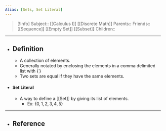 ```yaml
---
Alias: [Sets, Set Literal]
---
```

> [!Info]
> Subject:: [[Calculus I]] [[Discrete Math]]
> Parents:: 
> Friends:: [[Sequence]] [[Empty Set]] [[Subset]]
> Children:: 
---
- ## Definition
	- A collection of elements.
	- Generally notated by enclosing the elements in a comma delimited list with $\{\,\}$
	- Two sets are equal if they have the same elements.
- #### Set Literal
	- A way to define a [[Set]] by giving its list of elements.
		- Ex: $\{ 0,1,2,3,4,5 \}$
---
- ## Reference